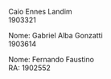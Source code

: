 Caio Ennes Landim  
1903321

Nome: Gabriel Alba Gonzatti  
1903614

Nome: Fernando Faustino  
RA: 1902552  

